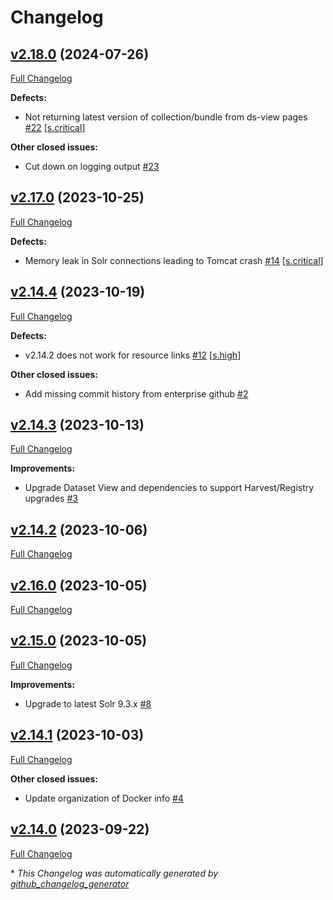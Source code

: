 # Changelog

## [v2.18.0](https://github.com/NASA-PDS/ds-view/tree/v2.18.0) (2024-07-26)

[Full Changelog](https://github.com/NASA-PDS/ds-view/compare/v2.17.0...v2.18.0)

**Defects:**

- Not returning latest version of collection/bundle from ds-view pages [\#22](https://github.com/NASA-PDS/ds-view/issues/22) [[s.critical](https://github.com/NASA-PDS/ds-view/labels/s.critical)]

**Other closed issues:**

- Cut down on logging output [\#23](https://github.com/NASA-PDS/ds-view/issues/23)

## [v2.17.0](https://github.com/NASA-PDS/ds-view/tree/v2.17.0) (2023-10-25)

[Full Changelog](https://github.com/NASA-PDS/ds-view/compare/v2.14.4...v2.17.0)

**Defects:**

- Memory leak in Solr connections leading to Tomcat crash [\#14](https://github.com/NASA-PDS/ds-view/issues/14) [[s.critical](https://github.com/NASA-PDS/ds-view/labels/s.critical)]

## [v2.14.4](https://github.com/NASA-PDS/ds-view/tree/v2.14.4) (2023-10-19)

[Full Changelog](https://github.com/NASA-PDS/ds-view/compare/v2.14.3...v2.14.4)

**Defects:**

- v2.14.2 does not work for resource links [\#12](https://github.com/NASA-PDS/ds-view/issues/12) [[s.high](https://github.com/NASA-PDS/ds-view/labels/s.high)]

**Other closed issues:**

- Add missing commit history from enterprise github [\#2](https://github.com/NASA-PDS/ds-view/issues/2)

## [v2.14.3](https://github.com/NASA-PDS/ds-view/tree/v2.14.3) (2023-10-13)

[Full Changelog](https://github.com/NASA-PDS/ds-view/compare/v2.14.2...v2.14.3)

**Improvements:**

- Upgrade Dataset View and dependencies to support Harvest/Registry upgrades [\#3](https://github.com/NASA-PDS/ds-view/issues/3)

## [v2.14.2](https://github.com/NASA-PDS/ds-view/tree/v2.14.2) (2023-10-06)

[Full Changelog](https://github.com/NASA-PDS/ds-view/compare/v2.16.0...v2.14.2)

## [v2.16.0](https://github.com/NASA-PDS/ds-view/tree/v2.16.0) (2023-10-05)

[Full Changelog](https://github.com/NASA-PDS/ds-view/compare/v2.15.0...v2.16.0)

## [v2.15.0](https://github.com/NASA-PDS/ds-view/tree/v2.15.0) (2023-10-05)

[Full Changelog](https://github.com/NASA-PDS/ds-view/compare/v2.14.1...v2.15.0)

**Improvements:**

- Upgrade to latest Solr 9.3.x [\#8](https://github.com/NASA-PDS/ds-view/issues/8)

## [v2.14.1](https://github.com/NASA-PDS/ds-view/tree/v2.14.1) (2023-10-03)

[Full Changelog](https://github.com/NASA-PDS/ds-view/compare/v2.14.0...v2.14.1)

**Other closed issues:**

- Update organization of Docker info [\#4](https://github.com/NASA-PDS/ds-view/issues/4)

## [v2.14.0](https://github.com/NASA-PDS/ds-view/tree/v2.14.0) (2023-09-22)

[Full Changelog](https://github.com/NASA-PDS/ds-view/compare/2d81da52f6c9093e043202a898640c1d1a9c1e4c...v2.14.0)



\* *This Changelog was automatically generated by [github_changelog_generator](https://github.com/github-changelog-generator/github-changelog-generator)*
